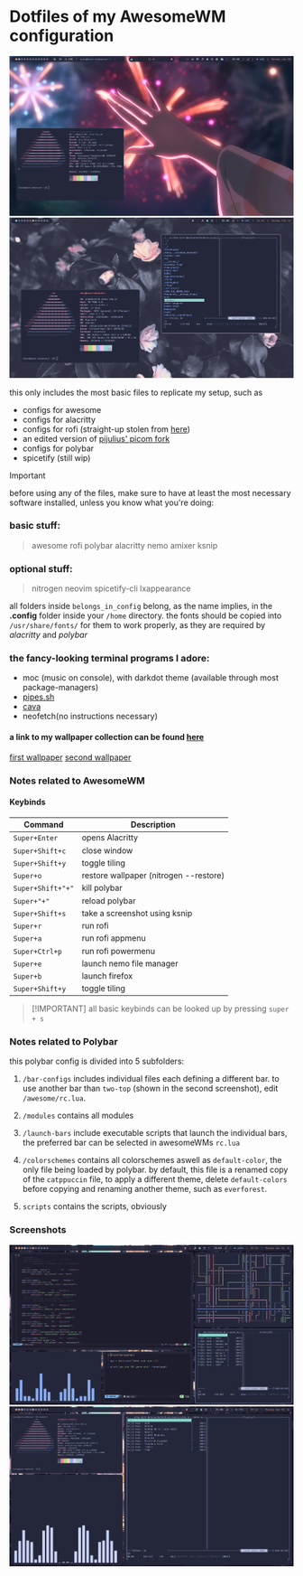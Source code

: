 # Dotfiles of my AwesomeWM configuration

![the almighty rice (incomplete)](https://github.com/notAxon/awesome-dots/blob/main/screenshots/ksnip_20240108-113415.png)
![the almighty rice with the two-top-polybar config](https://github.com/notAxon/awesome-dots/blob/main/screenshots/ksnip_20240212-165653.png)

this only includes the most basic files to replicate my setup, such as 

+ configs for awesome
+ configs for alacritty
+ configs for rofi (straight-up stolen from [here](https://github.com/adi1090x/rofi))
+ an edited version of [pijulius' picom fork](https://github.com/pijulius/picom)
+ configs for polybar
+ spicetify (still wip)

>[!IMPORTANT]
>before using any of the files, make sure to have at least the most necessary software installed, unless you know what you're doing:

### basic stuff: 

> awesome rofi polybar alacritty nemo amixer ksnip 

### optional stuff:

> nitrogen neovim spicetify-cli lxappearance 


all folders inside `belongs_in_config` belong, as the name implies, in the **.config** folder inside your `/home` directory. 
the fonts should be copied into `/usr/share/fonts/` for them to work properly, as they are required by *alacritty* and *polybar*

### the fancy-looking terminal programs I adore:

+ moc (music on console), with darkdot theme (available through most package-managers)
+ [pipes.sh](https://github.com/pipeseroni/pipes.sh)
+ [cava](https://github.com/karlstav/cava)
+ neofetch(no instructions necessary)

#### a link to my wallpaper collection can be found [here](https://github.com/notAxon/wallpapers)

[first wallpaper](https://github.com/notAxon/wallpapers/blob/main/Anime/Screenshot_499.png) [second wallpaper](https://github.com/notAxon/wallpapers/blob/main/catppuccin/Pink_Flowers_Photograph_by_Lisa_Fotios.jpeg)

### Notes related to AwesomeWM

#### Keybinds

| Command | Description |
| --- | --- |
| `Super+Enter` | opens Alacritty |
| `Super+Shift+c` | close window |
| `Super+Shift+y` | toggle tiling |
| `Super+o` | restore wallpaper (nitrogen --restore) |
| `Super+Shift+"+"` | kill polybar |
| `Super+"+"` | reload polybar |
| `Super+Shift+s` | take a screenshot using ksnip |
| `Super+r` | run rofi |
| `Super+a` | run rofi appmenu |
| `Super+Ctrl+p` | run rofi powermenu |
| `Super+e` | launch nemo file manager |
| `Super+b` | launch firefox |
| `Super+Shift+y` | toggle tiling |

>[!IMPORTANT] all basic keybinds can be looked up by pressing `super + s`

### Notes related to Polybar

this polybar config is divided into 5 subfolders:

1. `/bar-configs`
  includes individual files each defining a different bar. to use another bar than `two-top` (shown in the second screenshot), edit `/awesome/rc.lua`.

2. `/modules`
   contains all modules

3. `/launch-bars`
   include executable scripts that launch the individual bars, the preferred bar can be selected in awesomeWMs `rc.lua`

4. `/colorschemes`
   contains all colorschemes aswell as `default-color`, the only file being loaded by polybar. by default, this file is a renamed copy of the `catppuccin` file, to apply a different theme, delete `default-colors` before copying and renaming another theme, such as `everforest`.

5. `scripts`
   contains the scripts, obviously



### Screenshots

![neovim, cava, pipes.sh and mocp](https://github.com/notAxon/awesome-dots/blob/main/screenshots/ksnip_20240401-093013.png)
![neofetch, cava and mocp](https://github.com/notAxon/awesome-dots/blob/main/screenshots/ksnip_20240401-091251.png)






